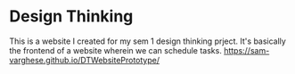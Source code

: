 # Design Thinking

This is a website I created for my sem 1 design thinking prject. It's basically the frontend of a website wherein we can schedule tasks.
https://sam-varghese.github.io/DTWebsitePrototype/
